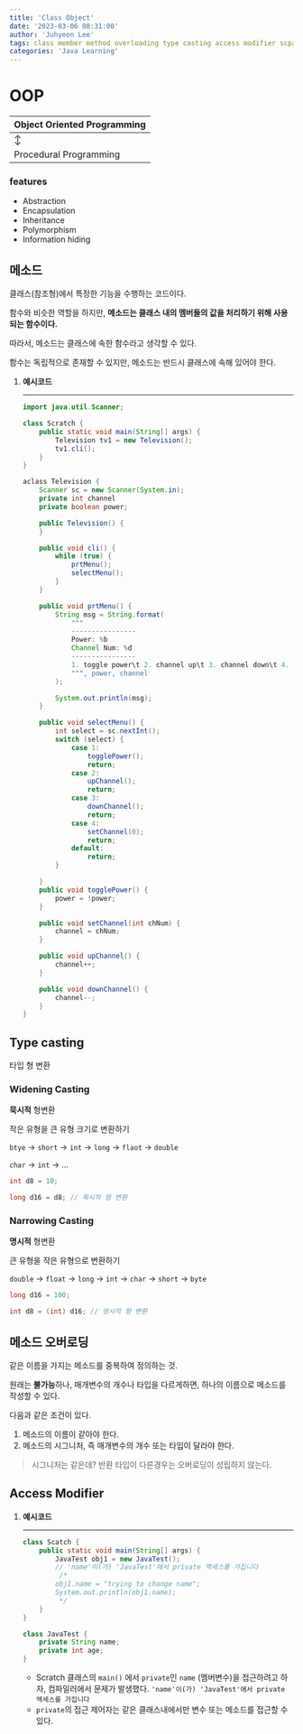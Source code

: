 ```yaml
---
title: 'Class Object'
date: '2023-03-06 08:31:00'
author: 'Juhyeon Lee'
tags: class member method overloading type casting access modifier scpark
categories: 'Java Learning'
---
```


# OOP


| Object Oriented Programming |
| --------------------------- |
| ↕️                          |
| Procedural Programming      |


### features

- Abstraction
- Encapsulation
- Inheritance
- Polymorphism
- Information hiding

## 메소드


클래스(참조형)에서 특정한 기능을 수행하는 코드이다.


함수와 비슷한 역할을 하지만,
**메소드는 클래스 내의 멤버들의 값을 처리하기 위해 사용되는 함수이다.**


따라서, 메소드는 클래스에 속한 함수라고 생각할 수 있다.


함수는 독립적으로 존재할 수 있지만, 메소드는 반드시 클래스에 속해 있어야 한다.

1. **예시코드**

	---


	```java
	import java.util.Scanner;
	
	class Scratch {
	    public static void main(String[] args) {
	        Television tv1 = new Television();
	        tv1.cli();
	    }
	}
	
	aclass Television {
	    Scanner sc = new Scanner(System.in);
	    private int channel
	    private boolean power;
	
	    public Television() {
	    }
	
	    public void cli() {
	        while (true) {
	            prtMenu();
	            selectMenu();
	        }
	    }
	
	    public void prtMenu() {
	        String msg = String.format(
	            """
	            ----------------
	            Power: %b
	            Channel Num: %d
	            ----------------
	            1. toggle power\t 2. channel up\t 3. channel down\t 4. set channel
	            """, power, channel
	        );
	
	        System.out.println(msg);
	    }
	
	    public void selectMenu() {
	        int select = sc.nextInt();
	        switch (select) {
	            case 1:
	                togglePower();
	                return;
	            case 2:
	                upChannel();
	                return;
	            case 3:
	                downChannel();
	                return;
	            case 4:
	                setChannel(0);
	                return;
	            default:
	                return;
	        }
	
	    }
	    public void togglePower() {
	        power = !power;
	    }
	
	    public void setChannel(int chNum) {
	        channel = chNum;
	    }
	
	    public void upChannel() {
	        channel++;
	    }
	
	    public void downChannel() {
	        channel--;
	    }
	}
	```


## Type casting 


타입 형 변환 


### Widening Casting


**묵시적** 형변환


작은 유형을 큰 유형 크기로 변환하기


`btye` → `short` → `int` → `long` → `flaot` → `double`


`char` → `int` → …


```java
int d8 = 10;

long d16 = d8; // 묵시적 형 변환
```


### Narrowing Casting


**명시적** 형변환


큰 유형을 작은 유형으로 변환하기


 `double` → `float` → `long` → `int` → `char` → `short` → `byte`


```java
long d16 = 100;

int d8 = (int) d16; // 명시적 형 변환
```


## 메소드 오버로딩


같은 이름을 가지는 메소드를 중복하여 정의하는 것.


원래는 **불가능**하나,
매개변수의 개수나 타입을 다르게하면, 하나의 이름으로 메소드를 작성할 수 있다.


다음과 같은 조건이 있다.

1. 메소드의 이름이 같아야 한다.
2. 메소드의 시그니처, 즉 매개변수의 개수 또는 타입이 달라야 한다.

> 시그니처는 같은데? 반환 타입이 다른경우는 오버로딩이 성립하지 않는다.


## Access Modifier

1. **예시코드**

	---


	```java
	class Scatch {
	    public static void main(String[] args) {
	        JavaTest obj1 = new JavaTest();
	        // 'name'이(가) 'JavaTest'에서 private 액세스를 가집니다
	         /*
	        obj1.name = "trying to change name";
	        System.out.println(obj1.name);
	         */
	    }
	}
	
	class JavaTest {
	    private String name;
	    private int age;
	}
	```

	- Scratch 클래스의 `main()` 에서 `private`인 `name` (멤버변수)을 접근하려고 하자, 컴파일러에서 문제가 발생했다.
	`'name'이(가) 'JavaTest'에서 private 액세스를 가집니다`
	- `private`의 접근 제어자는 같은 클래스내에서만 변수 또는 메소드를 접근할 수 있다.
